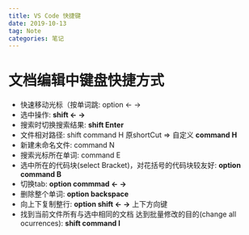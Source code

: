 ```yaml
---
title: VS Code 快捷键
date: 2019-10-13
tag: Note
categories: 笔记
---
```


<!-- TODO -->

# 文档编辑中键盘快捷方式 

- 快速移动光标（按单词跳: option <- -> 
- 选中操作: **shift <- ->** 
- 搜索时切换搜索结果: **shift Enter** 
- 文件相对路径: shift command H 原shortCut => 自定义 **command H** 
- 新建未命名文件: command N  
- 搜索光标所在单词: command E 
- 选中所在的代码块(select Bracket)，对花括号的代码块较友好: **option command B** 
- 切换tab: **option commmad <- ->** 
- 删除整个单词: **option backspace**
- 向上下复制整行: **option shift <- ->** 上下方向键
- 找到当前文件所有与选中相同的文档 达到批量修改的目的(change all ocurrences): **shift command I**